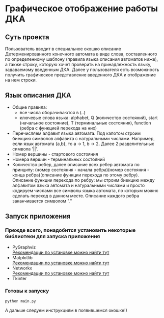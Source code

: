 # Графическое отображение работы ДКА

## Суть проекта  
Пользователь вводит в специальное окошко описание Детерменированного конечного автомата в виде слова, составленного по определенному шаблону (правила языка описания автоматов ниже), а также строку, которую хочет проверить на принадлежность языку, задаваемому введенным ДКА. Далее у пользователя есть возможность получить графическое представление введенного ДКА и отображение на нем строки.  

## Язык описания ДКА  
* Общие правила:
    + все числа оборачиваются в (..)
    + ключевые слова языка: alphabet, Q (количество состояний), start (начальное состояние), T (терминальные состояния), function (ребра с функцией перехода на них)
* Перечисляем алфавит языка автомата. Под капотом строим биекцию символов алфавита с натуральными числами. Например, если язык автомата {a,b}, то a -> 1, b -> 2. Далее 2 разделительных символа '||'.
* Номер вершины - стартового состояния
* Номера вершин - терминальных состояний
* Количество ребер, далее описание всех ребер автомата по принципу: (номер состояния - начала ребра)(номер состояния - конца ребра)(описание функции перехода по этому ребру). Описание функции перехода по ребру: мы строим биекцию между алфавитом языка автомата и натуральными числами и просто кодируем числами все символы языка автомата, по которым можно сделать переход в данном месте. Описание каждого ребра заканчивается символом "."


## Запуск приложения
### Прежде всего, понадобится установить некоторые библиотеки для запуска приложения  
* PyGraphviz  
[Рекомендации по установке можно найти тут](https://pygraphviz.github.io/documentation/stable/install.html)  
* Matplotlib  
[Рекомендации по установке можно найти тут](https://matplotlib.org/stable/users/installing.html)
* Networkx  
[Рекомендации по установке можно найти тут](https://networkx.org/documentation/stable/install.html)
* Tkinter

### Готовы к запуску
```
python main.py

```
А дальше следуем инструкциям в появившемся окошке!)